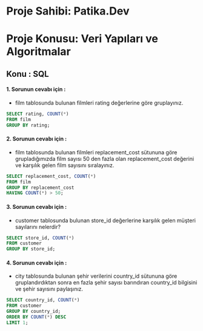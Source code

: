 # Proje Sahibi: Patika.Dev 
# Proje Konusu: Veri Yapıları ve Algoritmalar
## Konu : SQL

#### 1. Sorunun cevabı için :
- film tablosunda bulunan filmleri rating değerlerine göre gruplayınız.
```sql
SELECT rating, COUNT(*) 
FROM film
GROUP BY rating;
```

#### 2. Sorunun cevabı için :
- film tablosunda bulunan filmleri replacement_cost sütununa göre grupladığımızda film sayısı 50 den fazla olan replacement_cost değerini ve karşılık gelen film sayısını sıralayınız.
```sql
SELECT replacement_cost, COUNT(*) 
FROM film
GROUP BY replacement_cost
HAVING COUNT(*) > 50;
```

#### 3. Sorunun cevabı için :
- customer tablosunda bulunan store_id değerlerine karşılık gelen müşteri sayılarını nelerdir? 
```sql
SELECT store_id, COUNT(*) 
FROM customer
GROUP BY store_id;
```
#### 4. Sorunun cevabı için :
- city tablosunda bulunan şehir verilerini country_id sütununa göre gruplandırdıktan sonra en fazla şehir sayısı barındıran country_id bilgisini ve şehir sayısını paylaşınız.
```sql
SELECT country_id, COUNT(*) 
FROM customer
GROUP BY country_id;
ORDER BY COUNT(*) DESC
LIMIT 1;
```
